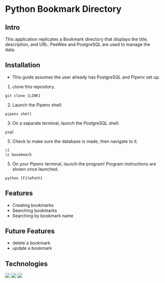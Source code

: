 # Python Bookmark Directory 

## Intro
This application replicates a Bookmark directory that displays the title, description, and URL. PeeWee and PostgreSQL are used to manage the data. 

## Installation 
* This guide assumes the user already has PostgreSQL and Pipenv set up.

1. clone this repository.
``` 
git clone [LINK]
```
2. Launch the Pipenv shell:
```
pipenv shell
```
3. On a separate terminal, launch the PostgreSQL shell.
```
psql
```
5. Check to make sure the database is made, then navigate to it. 
```
\l
\c boookmark
```
5. On your Pipenv terminal, launch the program! Program instructions are shown once launched. 
```
python [FilePath]
```

## Features 

* Creating bookmarks
* Searching bookmarks
* Searching by bookmark name

## Future Features

* delete a bookmark
* update a bookmark

## Technologies 
<img src="https://img.shields.io/badge/Python-FFD43B?style=for-the-badge&logo=python&logoColor=blue" />
<img src="https://img.shields.io/badge/GIT-E44C30?style=for-the-badge&logo=git&logoColor=white"/>
<img src="https://img.shields.io/badge/PostgreSQL-316192?style=for-the-badge&logo=postgresql&logoColor=white" />


